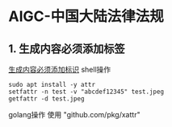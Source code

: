 # AIGC-中国大陆法律法规

## 1. 生成内容必须添加标签
[生成内容必须添加标识](https://www.tc260.org.cn/upload/2025-03-15/1742009439794081593.pdf)
shell操作
```shell
sudo apt install -y attr
setfattr -n test -v "abcdef12345" test.jpeg
getfattr -d test.jpeg
```
golang操作
使用	"github.com/pkg/xattr"
